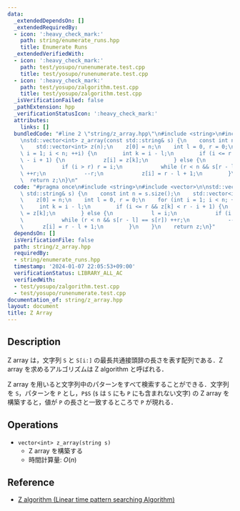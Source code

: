 ```yaml
---
data:
  _extendedDependsOn: []
  _extendedRequiredBy:
  - icon: ':heavy_check_mark:'
    path: string/enumerate_runs.hpp
    title: Enumerate Runs
  _extendedVerifiedWith:
  - icon: ':heavy_check_mark:'
    path: test/yosupo/runenumerate.test.cpp
    title: test/yosupo/runenumerate.test.cpp
  - icon: ':heavy_check_mark:'
    path: test/yosupo/zalgorithm.test.cpp
    title: test/yosupo/zalgorithm.test.cpp
  _isVerificationFailed: false
  _pathExtension: hpp
  _verificationStatusIcon: ':heavy_check_mark:'
  attributes:
    links: []
  bundledCode: "#line 2 \"string/z_array.hpp\"\n#include <string>\n#include <vector>\n\
    \nstd::vector<int> z_array(const std::string& s) {\n    const int n = s.size();\n\
    \    std::vector<int> z(n);\n    z[0] = n;\n    int l = 0, r = 0;\n    for (int\
    \ i = 1; i < n; ++i) {\n        int k = i - l;\n        if (i <= r && z[k] < r\
    \ - i + 1) {\n            z[i] = z[k];\n        } else {\n            l = i;\n\
    \            if (i > r) r = i;\n            while (r < n && s[r - l] == s[r])\
    \ ++r;\n            --r;\n            z[i] = r - l + 1;\n        }\n    }\n  \
    \  return z;\n}\n"
  code: "#pragma once\n#include <string>\n#include <vector>\n\nstd::vector<int> z_array(const\
    \ std::string& s) {\n    const int n = s.size();\n    std::vector<int> z(n);\n\
    \    z[0] = n;\n    int l = 0, r = 0;\n    for (int i = 1; i < n; ++i) {\n   \
    \     int k = i - l;\n        if (i <= r && z[k] < r - i + 1) {\n            z[i]\
    \ = z[k];\n        } else {\n            l = i;\n            if (i > r) r = i;\n\
    \            while (r < n && s[r - l] == s[r]) ++r;\n            --r;\n      \
    \      z[i] = r - l + 1;\n        }\n    }\n    return z;\n}"
  dependsOn: []
  isVerificationFile: false
  path: string/z_array.hpp
  requiredBy:
  - string/enumerate_runs.hpp
  timestamp: '2024-01-07 22:05:53+09:00'
  verificationStatus: LIBRARY_ALL_AC
  verifiedWith:
  - test/yosupo/zalgorithm.test.cpp
  - test/yosupo/runenumerate.test.cpp
documentation_of: string/z_array.hpp
layout: document
title: Z Array
---
```


## Description

Z array は，文字列 `S` と `S[i:]` の最長共通接頭辞の長さを表す配列である．Z array を求めるアルゴリズムは Z algorithm と呼ばれる．

Z array を用いると文字列中のパターンをすべて検索することができる．文字列を `S`，パターンを `P` とし，`P$S` (`$` は `S` にも `P` にも含まれない文字) の Z array を構築すると，値が `P` の長さと一致するところで `P` が現れる．

## Operations

- `vector<int> z_array(string s)`
    - Z array を構築する
    - 時間計算量: $O(n)$

## Reference

- [Z algorithm (Linear time pattern searching Algorithm)](https://www.geeksforgeeks.org/z-algorithm-linear-time-pattern-searching-algorithm/)